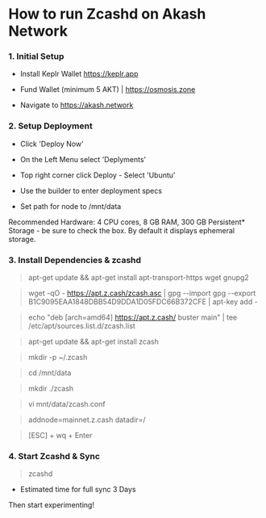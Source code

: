 # How to run Zcashd on Akash Network 

### 1. Initial Setup 

- Install Keplr Wallet https://keplr.app

- Fund Wallet (minimum 5 AKT) | https://osmosis.zone 

- Navigate to https://akash.network 


### 2. Setup Deployment

- Click 'Deploy Now'

- On the Left Menu select 'Deplyments'

- Top right corner click Deploy - Select 'Ubuntu'

- Use the builder to enter deployment specs

- Set path for node to /mnt/data

Recommended Hardware: 4 CPU cores, 8 GB RAM, 300 GB Persistent* Storage - be sure to check the box. By default it displays ephemeral storage. 



### 3. Install Dependencies & zcashd 

> apt-get update && apt-get install apt-transport-https wget gnupg2

> wget -qO - https://apt.z.cash/zcash.asc | gpg --import
> gpg --export B1C9095EAA1848DBB54D9DDA1D05FDC66B372CFE | apt-key add -

> echo "deb [arch=amd64] https://apt.z.cash/ buster main" | tee /etc/apt/sources.list.d/zcash.list

> apt-get update && apt-get install zcash

> mkdir -p ~/.zcash

> cd /mnt/data 

> mkdir ./zcash

> vi mnt/data/zcash.conf

>  addnode=mainnet.z.cash
   datadir=/

> [ESC] + wq + Enter


### 4. Start Zcashd & Sync

> zcashd

- Estimated time for full sync 3 Days


Then start experimenting! 
